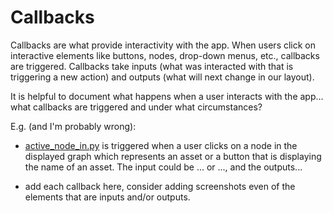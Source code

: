 # Callbacks

Callbacks are what provide interactivity with the app.  When users click on interactive elements like buttons, nodes, drop-down menus, etc., callbacks are triggered.  Callbacks take inputs (what was interacted with that is triggering a new action) and outputs (what will next change in our layout).

It is helpful to document what happens when a user interacts with the app... what callbacks are triggered and under what circumstances?

E.g. (and I'm probably wrong):

* [active_node_in.py](active_node_in.py) is triggered when a user clicks on a node in the displayed graph which represents an asset or a button that is displaying the name of an asset.  The input could be ... or ..., and the outputs...

* add each callback here, consider adding screenshots even of the elements that are inputs and/or outputs.